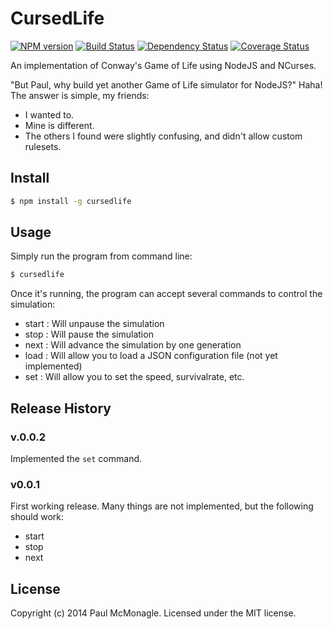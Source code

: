 # CursedLife 
[![NPM version][npm-image]][npm-url] [![Build Status][travis-image]][travis-url] [![Dependency Status][daviddm-url]][daviddm-image] [![Coverage Status][coveralls-image]][coveralls-url]

An implementation of Conway's Game of Life using NodeJS and NCurses.

"But Paul, why build yet another Game of Life simulator for NodeJS?"
Haha! The answer is simple, my friends:
- I wanted to.
- Mine is different.
- The others I found were slightly confusing, and didn't allow custom rulesets.


## Install

```bash
$ npm install -g cursedlife
```


## Usage

Simply run the program from command line:

```bash
$ cursedlife
```
Once it's running, the program can accept several commands to control
the simulation:
- start : Will unpause the simulation
- stop  : Will pause the simulation
- next  : Will advance the simulation by one generation
- load  : Will allow you to load a JSON configuration file (not yet implemented)
- set   : Will allow you to set the speed, survivalrate, etc.


## Release History

### v.0.0.2
Implemented the `set` command.

### v0.0.1
First working release. Many things are not implemented, but the following should work:
- start
- stop
- next


## License

Copyright (c) 2014 Paul McMonagle. Licensed under the MIT license.



[npm-url]: https://npmjs.org/package/cursedlife
[npm-image]: https://badge.fury.io/js/cursedlife.svg
[travis-url]: https://travis-ci.org/pmcmonagle/cursedlife
[travis-image]: https://travis-ci.org/pmcmonagle/cursedlife.svg?branch=master
[daviddm-url]: https://david-dm.org/pmcmonagle/cursedlife.svg?theme=shields.io
[daviddm-image]: https://david-dm.org/pmcmonagle/cursedlife
[coveralls-url]: https://coveralls.io/r/pmcmonagle/cursedlife
[coveralls-image]: https://coveralls.io/repos/pmcmonagle/cursedlife/badge.png
